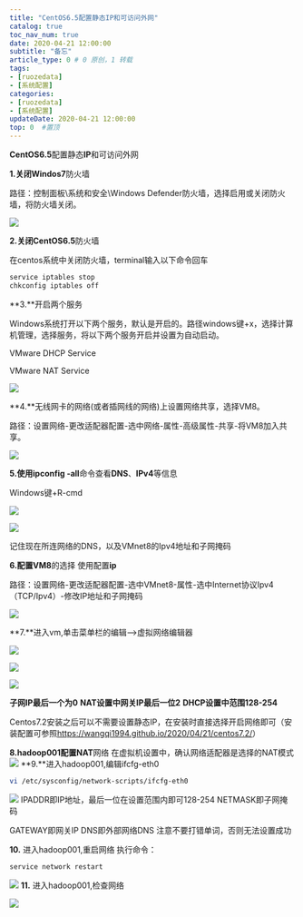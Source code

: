 ```yaml
---
title: "CentOS6.5配置静态IP和可访问外网"
catalog: true
toc_nav_num: true
date: 2020-04-21 12:00:00
subtitle: "备忘"
article_type: 0 # 0 原创，1 转载
tags:
- [ruozedata]
- [系统配置]
categories:
- [ruozedata]
- [系统配置]
updateDate: 2020-04-21 12:00:00
top: 0  #置顶
---
```



**CentOS6.5**配置静态**IP**和可访问外网

**1.**关闭**Windos7**防火墙

路径：控制面板\\系统和安全\\Windows Defender防火墙，选择启用或关闭防火墙，将防火墙关闭。

![](/img/配置IP/fanghuoqiang.jpg)

**2.**关闭**CentOS6.5**防火墙

在centos系统中关闭防火墙，terminal输入以下命令回车
```bash
service iptables stop
chkconfig iptables off
```

**3.**开启两个服务

Windows系统打开以下两个服务，默认是开启的。路径windows键+x，选择计算机管理，选择服务，将以下两个服务开启并设置为自动启动。

VMware DHCP Service

VMware NAT Service

![](/img/配置IP/fff4499dea26181a6f1a4606c89a3791.png)

**4.**无线网卡的网络(或者插网线的网络)上设置网络共享，选择VM8。

路径：设置网络-更改适配器配置-选中网络-属性-高级属性-共享-将VM8加入共享。

![](/img/配置IP/38171a7fb55a0d2297123837c13f9927.png)

**5.**使用**ipconfig -all**命令查看**DNS**、**IPv4**等信息

Windows键+R-cmd

![](/img/配置IP/1cadf2ef60a08422f4059df84a8e1df0.png)

![](/img/配置IP/b5ad892e6d8fbc674a0fac8602914636.png)

记住现在所连网络的DNS，以及VMnet8的Ipv4地址和子网掩码

**6.**配置**VM8**的选择 使用配置**ip**

路径：设置网络-更改适配器配置-选中VMnet8-属性-选中Internet协议Ipv4（TCP/Ipv4）-修改IP地址和子网掩码

![](/img/配置IP/623d57a7b2993a293f3694e0ae7aed42.png)

**7.**进入vm,单击菜单栏的编辑--\>虚拟网络编辑器

![](/img/配置IP/22e39b213d6a83e39e02997d1078ccdc.png)

![](/img/配置IP/99761acdc9f97b092b54bc0652b17a05.png)

![](/img/配置IP/dccf81179a887f3a9292351f199f88d4.png)

**子网IP最后一个为0**
**NAT设置中网关IP最后一位2**
**DHCP设置中范围128-254**

Centos7.2安装之后可以不需要设置静态IP，在安装时直接选择开启网络即可（安装配置可参照<https://wangqi1994.github.io/2020/04/21/centos7.2/>）

**8.**hadoop001配置**NAT**网络
在虚拟机设置中，确认网络适配器是选择的NAT模式
![](/img/配置IP/192087d30af19717467fbd5fbb0fe6f3.png)
**9.**进入hadoop001,编辑ifcfg-eth0
```bash
vi /etc/sysconfig/network-scripts/ifcfg-eth0
```
![](/img/配置IP/de42a8e90c373f916f9cfa9008a3dd04.emf)
IPADDR即IP地址，最后一位在设置范围内即可128-254
NETMASK即子网掩码

GATEWAY即网关IP
DNS即外部网络DNS
注意不要打错单词，否则无法设置成功

**10.** 进入hadoop001,重启网络
执行命令：
```bash
service network restart
```
![](/img/配置IP/3b6f8b26e66b8a2ecd31e4953a21000c.emf)
**11.** 进入hadoop001,检查网络

![](/img/配置IP/74ea6b7057386fb084d7863df3fbe8cb.png)



